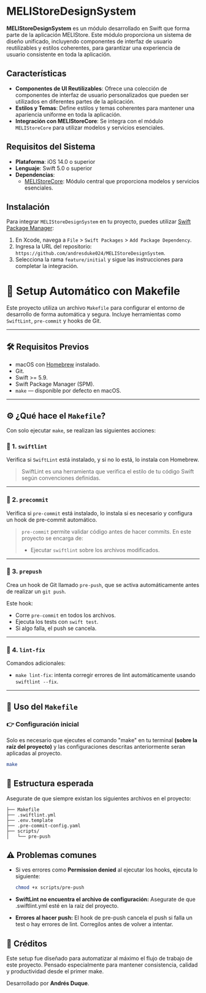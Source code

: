 # MELIStoreDesignSystem

**MELIStoreDesignSystem** es un módulo desarrollado en Swift que forma parte de la aplicación MELIStore. Este módulo proporciona un sistema de diseño unificado, incluyendo componentes de interfaz de usuario reutilizables y estilos coherentes, para garantizar una experiencia de usuario consistente en toda la aplicación.

## Características

- **Componentes de UI Reutilizables**: Ofrece una colección de componentes de interfaz de usuario personalizados que pueden ser utilizados en diferentes partes de la aplicación.
- **Estilos y Temas**: Define estilos y temas coherentes para mantener una apariencia uniforme en toda la aplicación.
- **Integración con MELIStoreCore**: Se integra con el módulo `MELIStoreCore` para utilizar modelos y servicios esenciales.

## Requisitos del Sistema

- **Plataforma**: iOS 14.0 o superior
- **Lenguaje**: Swift 5.0 o superior
- **Dependencias**:
  - [MELIStoreCore](https://github.com/andresduke024/MELIStoreCore/tree/feature/initial): Módulo central que proporciona modelos y servicios esenciales.

## Instalación

Para integrar `MELIStoreDesignSystem` en tu proyecto, puedes utilizar [Swift Package Manager](https://swift.org/package-manager/):

1. En Xcode, navega a `File` > `Swift Packages` > `Add Package Dependency`.
2. Ingresa la URL del repositorio: `https://github.com/andresduke024/MELIStoreDesignSystem`.
3. Selecciona la rama `feature/initial` y sigue las instrucciones para completar la integración.

# 🚀 Setup Automático con Makefile

Este proyecto utiliza un archivo `Makefile` para configurar el entorno de desarrollo de forma automática y segura. Incluye herramientas como `SwiftLint`, `pre-commit` y hooks de Git.

---

## 🛠 Requisitos Previos

- macOS con [Homebrew](https://brew.sh/) instalado.
- Git.
- Swift >= 5.9.
- Swift Package Manager (SPM).
- `make` — disponible por defecto en macOS.

---

## ⚙️ ¿Qué hace el `Makefile`?

Con solo ejecutar `make`, se realizan las siguientes acciones:

### 🔹 1. `swiftlint`
Verifica si `SwiftLint` está instalado, y si no lo está, lo instala con Homebrew.

> SwiftLint es una herramienta que verifica el estilo de tu código Swift según convenciones definidas.

---

### 🔹 2. `precommit`
Verifica si `pre-commit` está instalado, lo instala si es necesario y configura un hook de pre-commit automático.

> `pre-commit` permite validar código antes de hacer commits. En este proyecto se encarga de:
> - Ejecutar `swiftlint` sobre los archivos modificados.

---

### 🔹 3. `prepush`
Crea un hook de Git llamado `pre-push`, que se activa automáticamente antes de realizar un `git push`.

Este hook:
- Corre `pre-commit` en todos los archivos.
- Ejecuta los tests con `swift test`.
- Si algo falla, el push se cancela.

---

### 🔹 4. `lint-fix`
Comandos adicionales:

- `make lint-fix`: intenta corregir errores de lint automáticamente usando `swiftlint --fix`.

---

## 🧪 Uso del `Makefile`

### 👉 Configuración inicial

Solo es necesario que ejecutes el comando "make" en tu terminal **(sobre la raíz del proyecto)** y las configuraciones descritas anteriormente seran aplicadas al proyecto.

```bash
make
```

## 📁 Estructura esperada

Asegurate de que siempre existan los siguientes archivos en el proyecto:

```
├── Makefile
├── .swiftlint.yml
├── .env.template
├── .pre-commit-config.yaml
├── scripts/
│   └── pre-push
```

## ⚠️ Problemas comunes

- Si ves errores como **Permission denied** al ejecutar los hooks, ejecuta lo siguiente:

    ```bash
    chmod +x scripts/pre-push
    ```

- **SwiftLint no encuentra el archivo de configuración:**
Asegurate de que .swiftlint.yml esté en la raíz del proyecto.

- **Errores al hacer push:**
El hook de pre-push cancela el push si falla un test o hay errores de lint. Corregilos antes de volver a intentar.

## 🙌 Créditos
Este setup fue diseñado para automatizar al máximo el flujo de trabajo de este proyecto. Pensado especialmente para mantener consistencia, calidad y productividad desde el primer make.

Desarrollado por **Andrés Duque**.
